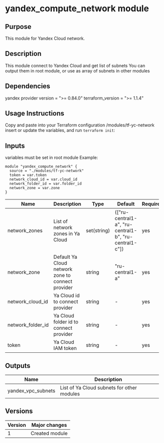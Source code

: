 # yandex_compute_network module

## Purpose

This module for Yandex Cloud network.

## Description

This module connect to Yandex Cloud and get list of subnets
You can output them in root module, or use as array of subnets in other modules

## Dependencies

yandex provider version = ">= 0.84.0"
terraform_version = ">= 1.1.4"

## Usage Instructions

Copy and paste into your Terraform configuration /modules/tf-yc-network insert or update the
variables, and run `terraform init`:

## Inputs

variables must be set in root module
Example:
```
module "yandex_compute_network" {
  source = "./modules/tf-yc-network"
  token = var.token
  network_cloud_id = var.cloud_id
  network_folder_id = var.folder_id
  network_zone = var.zone
}
```

| Name | Description | Type | Default | Required |
| ---- | ----------- | ---- | ------- | -------- |
| network_zones | List of network zones in Ya Cloud | set(string) | (["ru-central1-a", "ru-central1-b", "ru-central1-c"]) | yes |
| network_zone | Default Ya Cloud network zone to connect provider | string | "ru-central1-a" | yes |
| network_cloud_id | Ya Cloud id to connect provider | string | - | yes |
| network_folder_id | Ya Cloud folder id to connect provider | string | - | yes |
| token | Ya Cloud IAM token | string | - | yes |


## Outputs

| Name | Description |
| ---- | ----------- |
| yandex_vpc_subnets | List of Ya Cloud subnets for other modules |

## Versions

| Version | Major changes |
| ------- | ------------- |
| 1     | Created module |
